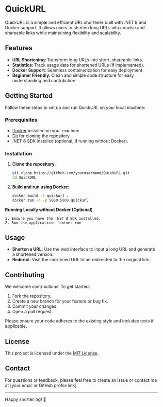 # QuickURL

QuickURL is a simple and efficient URL shortener built with .NET 8 and Docker support. It allows users to shorten long URLs into concise and shareable links while maintaining flexibility and scalability.

## Features

- **URL Shortening**: Transform long URLs into short, shareable links.
- **Statistics**: Track usage data for shortened URLs (if implemented).
- **Docker Support**: Seamless containerization for easy deployment.
- **Beginner Friendly**: Clean and simple code structure for easy understanding and contribution.

## Getting Started

Follow these steps to set up and run QuickURL on your local machine:

### Prerequisites

- [Docker](https://www.docker.com/) installed on your machine.
- [Git](https://git-scm.com/) for cloning the repository.
- .NET 8 SDK installed (optional, if running without Docker).

### Installation

1. **Clone the repository**:

   ```bash
   git clone https://github.com/yourusername/QuickURL.git
   cd QuickURL
   ```

2. **Build and run using Docker:**
   ```bash
   docker build -t quickurl .
   docker run -d -p 5000:5000 quickurl
   ```

**Running Locally without Docker (Optional)**

    1. Ensure you have the .NET 8 SDK installed.
    2. Run the application: `dotnet run`

## Usage

- **Shorten a URL**: Use the web interface to input a long URL and generate a shortened version.
- **Redirect**: Visit the shortened URL to be redirected to the original link.

## Contributing

We welcome contributions! To get started:

1. Fork the repository.
2. Create a new branch for your feature or bug fix.
3. Commit your changes.
4. Open a pull request.

Please ensure your code adheres to the existing style and includes tests if applicable.

## License

This project is licensed under the [MIT License](LICENSE).

## Contact

For questions or feedback, please feel free to create an issue or contact me at [your email or GitHub profile link].

---

Happy shortening! 🚀
